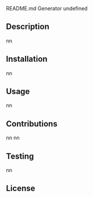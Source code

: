 README.md Generator
undefined
## Description
nn
## Installation
nn
## Usage
nn
## Contributions
nn
nn
## Testing
nn
## License
